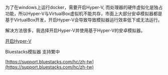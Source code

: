 
为了在windows上运行docker，需要开启Hyper-V,
而处理器的硬件虚拟化是独占功能，所以Hyper-V与VirtualBox虚拟机不能共存，市面上大部分安卓模拟器都是基于VirtualBox开发，开启Hyper-V会导致导致模拟器运行效率低下或无法运行。

解决方法很多，我选择开启Hyper-V并使用基于Hyper-V的安卓模拟器。

[开启Hyper-V](doc/Hyper-V-Enable.md)



Bluestacks模拟器 支持繁中

[https://support.bluestacks.com/hc/zh-tw](https://support.bluestacks.com/hc/zh-tw)
